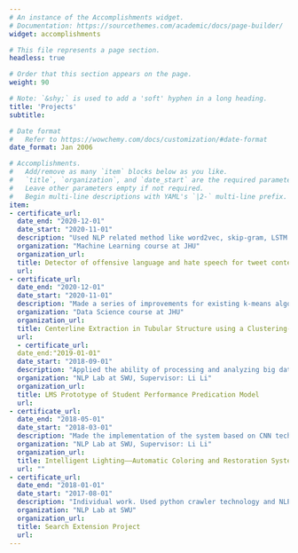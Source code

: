 ```yaml
---
# An instance of the Accomplishments widget.
# Documentation: https://sourcethemes.com/academic/docs/page-builder/
widget: accomplishments

# This file represents a page section.
headless: true

# Order that this section appears on the page.
weight: 90

# Note: `&shy;` is used to add a 'soft' hyphen in a long heading.
title: 'Projects'
subtitle:

# Date format
#   Refer to https://wowchemy.com/docs/customization/#date-format
date_format: Jan 2006

# Accomplishments.
#   Add/remove as many `item` blocks below as you like.
#   `title`, `organization`, and `date_start` are the required parameters.
#   Leave other parameters empty if not required.
#   Begin multi-line descriptions with YAML's `|2-` multi-line prefix.
item:
- certificate_url: 
  date_end: "2020-12-01"
  date_start: "2020-11-01"
  description: "Used NLP related method like word2vec, skip-gram, LSTM to multi-classify tweet content"
  organization: "Machine Learning course at JHU"
  organization_url: 
  title: Detector of offensive language and hate speech for tweet content
  url: 
- certificate_url: 
  date_end: "2020-12-01"
  date_start: "2020-11-01"
  description: "Made a series of improvements for existing k-means algorithm such as coordinate transormation to help us find the center line of a given aorta"
  organization: "Data Science course at JHU"
  organization_url: 
  title: Centerline Extraction in Tubular Structure using a Clustering-based Approach
  url: 
  - certificate_url: 
  date_end:"2019-01-01"
  date_start: "2018-09-01"
  description: "Applied the ability of processing and analyzing big data to analyze students’ scores, class times and failure rates for a university in Chongqing"
  organization: "NLP Lab at SWU, Supervisor: Li Li"
  organization_url: 
  title: LMS Prototype of Student Performance Predication Model 
  url: 
- certificate_url: 
  date_end: "2018-05-01"
  date_start: "2018-03-01"
  description: "Made the implementation of the system based on CNN technology with certain commercial value"
  organization: "NLP Lab at SWU, Supervisor: Li Li"
  organization_url: 
  title: Intelligent Lighting——Automatic Coloring and Restoration System for Old Photos  
  url: ""
- certificate_url: 
  date_end: "2018-01-01"
  date_start: "2017-08-01"
  description: "Individual work. Used python crawler technology and NLP related methods to process text information"
  organization: "NLP Lab at SWU"
  organization_url: 
  title: Search Extension Project 
  url: 
---
```

